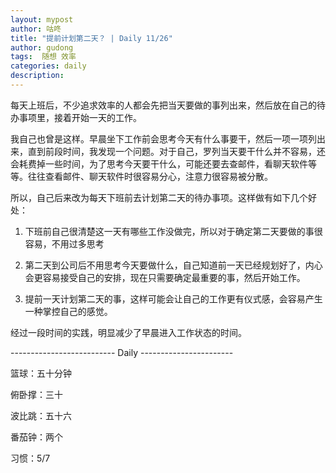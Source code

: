 ```yaml
---
layout: mypost
author: 咕咚
title: "提前计划第二天？ | Daily 11/26"
author: gudong
tags:  随想 效率
categories: daily
description: 
---
```


每天上班后，不少追求效率的人都会先把当天要做的事列出来，然后放在自己的待办事项里，接着开始一天的工作。



我自己也曾是这样。早晨坐下工作前会思考今天有什么事要干，然后一项一项列出来，直到前段时间，我发现一个问题。对于自己，罗列当天要干什么并不容易，还会耗费掉一些时间，为了思考今天要干什么，可能还要去查邮件，看聊天软件等等。往往查看邮件、聊天软件时很容易分心，注意力很容易被分散。



所以，自己后来改为每天下班前去计划第二天的待办事项。这样做有如下几个好处：

1. 下班前自己很清楚这一天有哪些工作没做完，所以对于确定第二天要做的事很容易，不用过多思考

2. 第二天到公司后不用思考今天要做什么，自己知道前一天已经规划好了，内心会更容易接受自己的安排，现在只需要确定最重要的事，然后开始工作。

3. 提前一天计划第二天的事，这样可能会让自己的工作更有仪式感，会容易产生一种掌控自己的感觉。



经过一段时间的实践，明显减少了早晨进入工作状态的时间。



-------------------------- Daily ----------------------- 

篮球：五十分钟

俯卧撑：三十

波比跳：五十六

番茄钟：两个

习惯：5/7